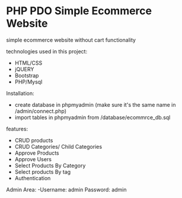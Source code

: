 # PHP PDO Simple Ecommerce Website
simple ecommerce website without cart functionality

technologies used in this project:
- HTML/CSS
- jQUERY
- Bootstrap
- PHP/Mysql

Installation:
- create database in phpmyadmin (make sure it's the same name in /admin/connect.php)
- import tables in phpmyadmin from /database/ecommrce_db.sql

features:
- CRUD products
- CRUD Categories/ Child Categories
- Approve Products
- Approve Users
- Select Products By Category
- Select products By tag
- Authentication

Admin Area: 
 -Username: admin
 Password: admin
